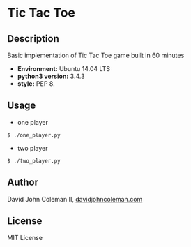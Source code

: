 # Tic Tac Toe

## Description

Basic implementation of Tic Tac Toe game built in 60 minutes

* __Environment:__ Ubuntu 14.04 LTS
* __python3 version:__ 3.4.3
* __style:__ PEP 8.

## Usage

* one player

```
$ ./one_player.py
```

* two player

```
$ ./two_player.py
```

## Author

David John Coleman II, [davidjohncoleman.com](http://www.davidjohncoleman.com/)

## License

MIT License
